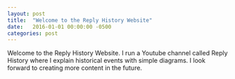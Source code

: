 ```yaml
---
layout: post
title:  "Welcome to the Reply History Website"
date:   2016-01-01 00:00:00 -0500
categories: post
---
```

Welcome to the Reply History Website. I run a Youtube channel called Reply History where I explain historical events with simple diagrams. I look forward to creating more content in the future.
